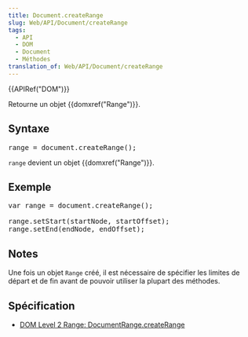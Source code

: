 ```yaml
---
title: Document.createRange
slug: Web/API/Document/createRange
tags:
  - API
  - DOM
  - Document
  - Méthodes
translation_of: Web/API/Document/createRange
---
```

<div>{{APIRef("DOM")}}</div>

<p>Retourne un objet {{domxref("Range")}}.</p>

<h2 id="Syntax">Syntaxe</h2>

<pre class="syntaxbox">range = document.createRange();
</pre>

<p><code>range</code> devient un objet {{domxref("Range")}}.</p>

<h2 id="Example">Exemple</h2>

<pre class="brush:js">var range = document.createRange();

range.setStart(startNode, startOffset);
range.setEnd(endNode, endOffset);
</pre>

<h2 id="Notes">Notes</h2>

<p>Une fois un objet <code>Range</code> créé, il est nécessaire de spécifier les limites de départ et de fin avant de pouvoir utiliser la plupart des méthodes.</p>

<h2 id="Specification">Spécification</h2>

<ul>
 <li><a href="https://www.w3.org/TR/2000/REC-DOM-Level-2-Traversal-Range-20001113/ranges.html#Level-2-DocumentRange-idl">DOM Level 2 Range: DocumentRange.createRange</a></li>
</ul>
